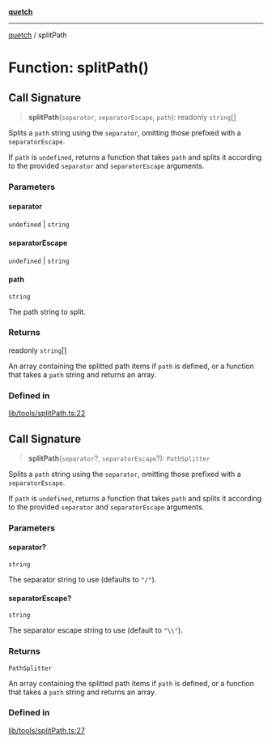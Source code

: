 [**quetch**](../README.md)

***

[quetch](../README.md) / splitPath

# Function: splitPath()

## Call Signature

> **splitPath**(`separator`, `separatorEscape`, `path`): readonly `string`[]

Splits a `path` string using the `separator`, omitting those prefixed with a `separatorEscape`.

If `path` is `undefined`, returns a function that takes `path` and splits it according to the provided `separator` and `separatorEscape` arguments.

### Parameters

#### separator

`undefined` | `string`

#### separatorEscape

`undefined` | `string`

#### path

`string`

The path string to split.

### Returns

readonly `string`[]

An array containing the splitted path items if `path` is defined, or a function that takes a `path` string and returns an array.

### Defined in

[lib/tools/splitPath.ts:22](https://github.com/nevoland/quetch/blob/5d54d23c7450a0f85309e15fdf3a25ea832b3452/lib/tools/splitPath.ts#L22)

## Call Signature

> **splitPath**(`separator`?, `separatorEscape`?): `PathSplitter`

Splits a `path` string using the `separator`, omitting those prefixed with a `separatorEscape`.

If `path` is `undefined`, returns a function that takes `path` and splits it according to the provided `separator` and `separatorEscape` arguments.

### Parameters

#### separator?

`string`

The separator string to use (defaults to `"/"`).

#### separatorEscape?

`string`

The separator escape string to use (default to `"\\"`).

### Returns

`PathSplitter`

An array containing the splitted path items if `path` is defined, or a function that takes a `path` string and returns an array.

### Defined in

[lib/tools/splitPath.ts:27](https://github.com/nevoland/quetch/blob/5d54d23c7450a0f85309e15fdf3a25ea832b3452/lib/tools/splitPath.ts#L27)
